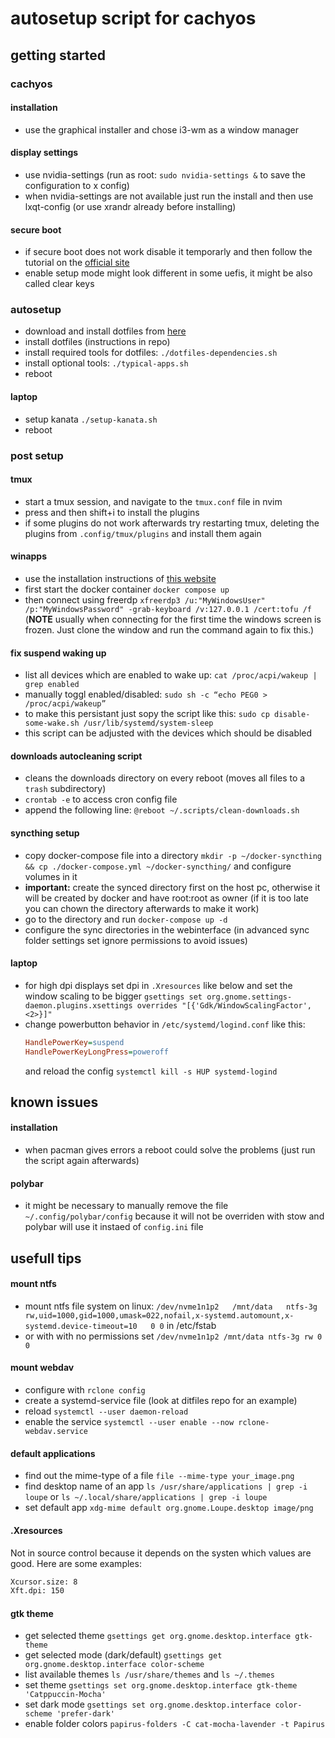 # autosetup script for cachyos

## getting started

### cachyos
#### installation
- use the graphical installer and chose i3-wm as a window manager

#### display settings
- use nvidia-settings (run as root: `sudo nvidia-settings &` to save the configuration to x config)
- when nvidia-settings are not available just run the install and then use lxqt-config (or use xrandr already before installing)

#### secure boot
- if secure boot does not work disable it temporarly and then follow the tutorial on the [official site](https://wiki.cachyos.org/configuration/secure_boot_setup/)
- enable setup mode might look different in some uefis, it might be also called clear keys

### autosetup
- download and install dotfiles from [here](https://github.com/luis8h/dotfiles)
- install dotfiles (instructions in repo)
- install required tools for dotfiles: `./dotfiles-dependencies.sh`
- install optional tools: `./typical-apps.sh`
- reboot

#### laptop
- setup kanata `./setup-kanata.sh`
- reboot

### post setup
#### tmux
- start a tmux session, and navigate to the `tmux.conf` file in nvim
- press <tmux-prefix> and then shift+i to install the plugins
- if some plugins do not work afterwards try restarting tmux, deleting the plugins from `.config/tmux/plugins` and install them again

#### winapps
- use the installation instructions of [this website](https://github.com/winapps-org/winapps)
- first start the docker container `docker compose up`
- then connect using freerdp `xfreerdp3 /u:"MyWindowsUser" /p:"MyWindowsPassword" -grab-keyboard /v:127.0.0.1 /cert:tofu /f` (**NOTE** usually when connecting for the first time the windows screen is frozen. Just clone the window and run the command again to fix this.)

#### fix suspend waking up
- list all devices which are enabled to wake up: `cat /proc/acpi/wakeup | grep enabled`
- manually toggl enabled/disabled: `sudo sh -c “echo PEG0 > /proc/acpi/wakeup”`
- to make this persistant just sopy the script like this: `sudo cp disable-some-wake.sh /usr/lib/systemd/system-sleep`
- this script can be adjusted with the devices which should be disabled

#### downloads autocleaning script
- cleans the downloads directory on every reboot (moves all files to a `trash` subdirectory)
- `crontab -e` to access cron config file
- append the following line: `@reboot ~/.scripts/clean-downloads.sh`

#### syncthing setup
- copy docker-compose file into a directory `mkdir -p ~/docker-syncthing && cp ./docker-compose.yml ~/docker-syncthing/` and configure volumes in it
- **important:** create the synced directory first on the host pc, otherwise it will be created by docker and have root:root as owner (if it is too late you can chown the directory afterwards to make it work)
- go to the directory and run `docker-compose up -d`
- configure the sync directories in the webinterface (in advanced sync folder settings set ignore permissions to avoid issues)

#### laptop
- for high dpi displays set dpi in `.Xresources` like below and set the window scaling to be bigger `gsettings set org.gnome.settings-daemon.plugins.xsettings overrides "[{'Gdk/WindowScalingFactor', <2>}]"`
- change powerbutton behavior in `/etc/systemd/logind.conf` like this:
    ```ini
    HandlePowerKey=suspend
    HandlePowerKeyLongPress=poweroff
    ```
    and reload the config `systemctl kill -s HUP systemd-logind`

## known issues
#### installation
- when pacman gives errors a reboot could solve the problems (just run the script again afterwards)

#### polybar
- it might be necessary to manually remove the file `~/.config/polybar/config` because it will not be overriden with stow and polybar will use it instaed of `config.ini` file

## usefull tips

#### mount ntfs
- mount ntfs file system on linux: `/dev/nvme1n1p2   /mnt/data   ntfs-3g   rw,uid=1000,gid=1000,umask=022,nofail,x-systemd.automount,x-systemd.device-timeout=10   0 0` in /etc/fstab
- or with with no permissions set `/dev/nvme1n1p2 /mnt/data ntfs-3g rw 0 0`

#### mount webdav
- configure with `rclone config`
- create a systemd-service file (look at ditfiles repo for an example)
- reload `systemctl --user daemon-reload`
- enable the service `systemctl --user enable --now rclone-webdav.service`

#### default applications
- find out the mime-type of a file `file --mime-type your_image.png`
- find desktop name of an app `ls /usr/share/applications | grep -i loupe` or `ls ~/.local/share/applications | grep -i loupe`
- set default app `xdg-mime default org.gnome.Loupe.desktop image/png`

#### .Xresources
Not in source control because it depends on the systen which values are good. Here are some examples:
```bash
Xcursor.size: 8
Xft.dpi: 150
```

#### gtk theme
- get selected theme `gsettings get org.gnome.desktop.interface gtk-theme`
- get selected mode (dark/default) `gsettings get org.gnome.desktop.interface color-scheme`
- list available themes `ls /usr/share/themes` and `ls ~/.themes`
- set theme `gsettings set org.gnome.desktop.interface gtk-theme 'Catppuccin-Mocha'`
- set dark mode `gsettings set org.gnome.desktop.interface color-scheme 'prefer-dark'`
- enable folder colors `papirus-folders -C cat-mocha-lavender -t Papirus`


